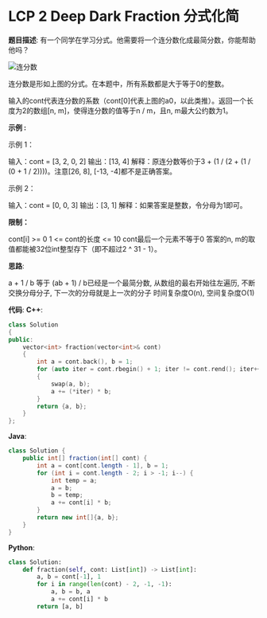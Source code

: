 # LCP 2 Deep Dark Fraction 分式化简

__题目描述__:
有一个同学在学习分式。他需要将一个连分数化成最简分数，你能帮助他吗？

![连分数](https://assets.leetcode-cn.com/aliyun-lc-upload/uploads/2019/09/09/fraction_example_1.jpg)

连分数是形如上图的分式。在本题中，所有系数都是大于等于0的整数。

输入的cont代表连分数的系数（cont[0]代表上图的a0，以此类推）。返回一个长度为2的数组[n, m]，使得连分数的值等于n / m，且n, m最大公约数为1。

__示例 :__

示例 1：

输入：cont = [3, 2, 0, 2]
输出：[13, 4]
解释：原连分数等价于3 + (1 / (2 + (1 / (0 + 1 / 2))))。注意[26, 8], [-13, -4]都不是正确答案。

示例 2：

输入：cont = [0, 0, 3]
输出：[3, 1]
解释：如果答案是整数，令分母为1即可。

__限制：__

cont[i] >= 0
1 <= cont的长度 <= 10
cont最后一个元素不等于0
答案的n, m的取值都能被32位int整型存下（即不超过2 ^ 31 - 1）。

__思路__:

a + 1 / b 等于 (ab + 1) / b已经是一个最简分数, 从数组的最右开始往左遍历, 不断交换分母分子, 下一次的分母就是上一次的分子
时间复杂度O(n), 空间复杂度O(1)

__代码__:
__C++__:

```C++
class Solution 
{
public:
    vector<int> fraction(vector<int>& cont) 
    {
        int a = cont.back(), b = 1;
        for (auto iter = cont.rbegin() + 1; iter != cont.rend(); iter++)
        {
            swap(a, b);
            a += (*iter) * b;
        }
        return {a, b};
    }
};
```

__Java__:

```Java
class Solution {
    public int[] fraction(int[] cont) {
        int a = cont[cont.length - 1], b = 1;
        for (int i = cont.length - 2; i > -1; i--) {
            int temp = a;
            a = b;
            b = temp;
            a += cont[i] * b;
        }
        return new int[]{a, b};
    }
}
```

__Python__:

```Python
class Solution:
    def fraction(self, cont: List[int]) -> List[int]:
        a, b = cont[-1], 1
        for i in range(len(cont) - 2, -1, -1):
            a, b = b, a
            a += cont[i] * b
        return [a, b]
```
